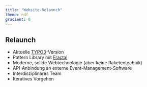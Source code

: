 ```yaml
---
title: "Website-Relaunch"
theme: ndf
gradient: 0
---
```

## Relaunch

* Aktuelle [TYPO3](https://typo3.org)-Version
* Pattern Library mit [Fractal](http://fractal.build)
* Moderne, solide Webtechnologie (aber keine Raketentechnik)
* API-Anbindung an externe Event-Management-Software 
* Interdisziplinäres Team
* Iteratives Vorgehen
